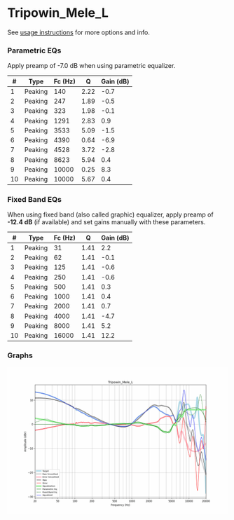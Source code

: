 # Tripowin_Mele_L
See [usage instructions](https://github.com/jaakkopasanen/AutoEq#usage) for more options and info.

### Parametric EQs
Apply preamp of -7.0 dB when using parametric equalizer.

|   # | Type    |   Fc (Hz) |    Q |   Gain (dB) |
|-----|---------|-----------|------|-------------|
|   1 | Peaking |       140 | 2.22 |        -0.7 |
|   2 | Peaking |       247 | 1.89 |        -0.5 |
|   3 | Peaking |       323 | 1.98 |        -0.1 |
|   4 | Peaking |      1291 | 2.83 |         0.9 |
|   5 | Peaking |      3533 | 5.09 |        -1.5 |
|   6 | Peaking |      4390 | 0.64 |        -6.9 |
|   7 | Peaking |      4528 | 3.72 |        -2.8 |
|   8 | Peaking |      8623 | 5.94 |         0.4 |
|   9 | Peaking |     10000 | 0.25 |         8.3 |
|  10 | Peaking |     10000 | 5.67 |         0.4 |

### Fixed Band EQs
When using fixed band (also called graphic) equalizer, apply preamp of **-12.4 dB** (if available) and set gains manually with these parameters.

|   # | Type    |   Fc (Hz) |    Q |   Gain (dB) |
|-----|---------|-----------|------|-------------|
|   1 | Peaking |        31 | 1.41 |         2.2 |
|   2 | Peaking |        62 | 1.41 |        -0.1 |
|   3 | Peaking |       125 | 1.41 |        -0.6 |
|   4 | Peaking |       250 | 1.41 |        -0.6 |
|   5 | Peaking |       500 | 1.41 |         0.3 |
|   6 | Peaking |      1000 | 1.41 |         0.4 |
|   7 | Peaking |      2000 | 1.41 |         0.7 |
|   8 | Peaking |      4000 | 1.41 |        -4.7 |
|   9 | Peaking |      8000 | 1.41 |         5.2 |
|  10 | Peaking |     16000 | 1.41 |        12.2 |

### Graphs
![](./Tripowin_Mele_L.png)
